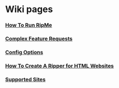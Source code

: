 Wiki pages
==========

### [How To Run RipMe](https://github.com/ripmeapp/ripme/wiki/How-To-Run-RipMe)
### [Complex Feature Requests](https://github.com/RipMeApp/ripme/wiki/Complex-Feature-Requests)
### [Config Options](https://github.com/RipMeApp/ripme/wiki/Config-options)
### [How To Create A Ripper for HTML Websites](https://github.com/RipMeApp/ripme/wiki/How-To-Create-A-Ripper-for-HTML-websites)
### [Supported Sites](https://github.com/RipMeApp/ripme/wiki/Supported-Sites)

